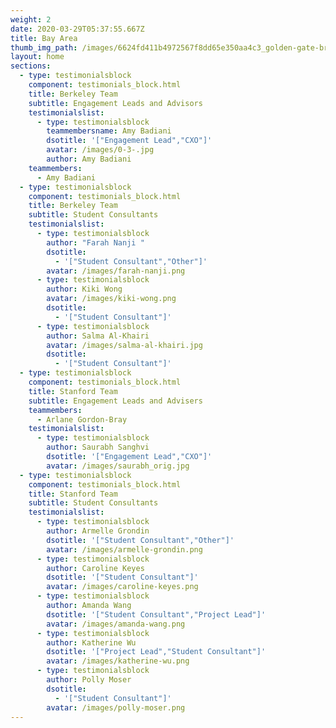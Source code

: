 ```yaml
---
weight: 2
date: 2020-03-29T05:37:55.667Z
title: Bay Area
thumb_img_path: /images/6624fd411b4972567f8dd65e350aa4c3_golden-gate-bridge-graphics-svg-dxf-eps-png-cdr-ai-pdf-vector-art-_1500-1500.jpeg
layout: home
sections:
  - type: testimonialsblock
    component: testimonials_block.html
    title: Berkeley Team
    subtitle: Engagement Leads and Advisors
    testimonialslist:
      - type: testimonialsblock
        teammembersname: Amy Badiani
        dsotitle: '["Engagement Lead","CXO"]'
        avatar: /images/0-3-.jpg
        author: Amy Badiani
    teammembers:
      - Amy Badiani
  - type: testimonialsblock
    component: testimonials_block.html
    title: Berkeley Team
    subtitle: Student Consultants
    testimonialslist:
      - type: testimonialsblock
        author: "Farah Nanji "
        dsotitle:
          - '["Student Consultant","Other"]'
        avatar: /images/farah-nanji.png
      - type: testimonialsblock
        author: Kiki Wong
        avatar: /images/kiki-wong.png
        dsotitle:
          - '["Student Consultant"]'
      - type: testimonialsblock
        author: Salma Al-Khairi
        avatar: /images/salma-al-khairi.jpg
        dsotitle:
          - '["Student Consultant"]'
  - type: testimonialsblock
    component: testimonials_block.html
    title: Stanford Team
    subtitle: Engagement Leads and Advisers
    teammembers:
      - Arlane Gordon-Bray
    testimonialslist:
      - type: testimonialsblock
        author: Saurabh Sanghvi
        dsotitle: '["Engagement Lead","CXO"]'
        avatar: /images/saurabh_orig.jpg
  - type: testimonialsblock
    component: testimonials_block.html
    title: Stanford Team
    subtitle: Student Consultants
    testimonialslist:
      - type: testimonialsblock
        author: Armelle Grondin
        dsotitle: '["Student Consultant","Other"]'
        avatar: /images/armelle-grondin.png
      - type: testimonialsblock
        author: Caroline Keyes
        dsotitle: '["Student Consultant"]'
        avatar: /images/caroline-keyes.png
      - type: testimonialsblock
        author: Amanda Wang
        dsotitle: '["Student Consultant","Project Lead"]'
        avatar: /images/amanda-wang.png
      - type: testimonialsblock
        author: Katherine Wu
        dsotitle: '["Project Lead","Student Consultant"]'
        avatar: /images/katherine-wu.png
      - type: testimonialsblock
        author: Polly Moser
        dsotitle:
          - '["Student Consultant"]'
        avatar: /images/polly-moser.png
---
```

